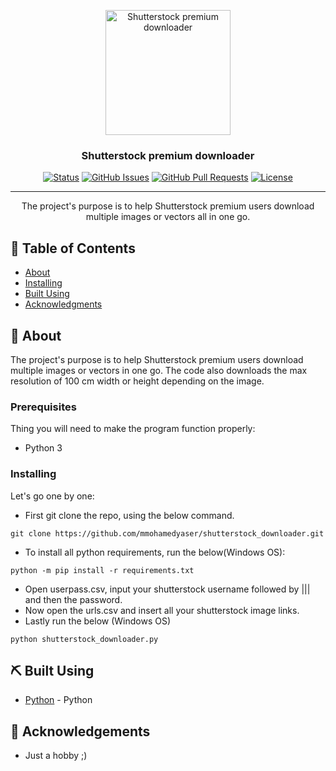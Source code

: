 <p align="center">
  <a href="https://github.com/mmohamedyaser/shutterstock_downloader" rel="noopener">
 <img width=200px height=200px src="https://i.imgur.com/hh0SP1Hl.png" alt="Shutterstock premium downloader"></a>
</p>

<h3 align="center">Shutterstock premium downloader</h3>

<div align="center">

[![Status](https://img.shields.io/badge/status-active-success.svg)]()
[![GitHub Issues](https://img.shields.io/github/issues/kylelobo/The-Documentation-Compendium.svg)](https://github.com/mmohamedyaser/shutterstock_downloader/issues)
[![GitHub Pull Requests](https://img.shields.io/github/issues-pr/kylelobo/The-Documentation-Compendium.svg)](https://github.com/mmohamedyaser/shutterstock_downloader/pulls)
[![License](https://img.shields.io/badge/license-MIT-blue.svg)](/LICENSE)

</div>

---

<p align="center"> The project's purpose is to help Shutterstock premium users download multiple images or vectors all in one go.
    <br> 
</p>

## 📝 Table of Contents

- [About](#about)
- [Installing](#insalling)
- [Built Using](#built_using)
- [Acknowledgments](#acknowledgement)

## 🧐 About <a name = "about"></a>

The project's purpose is to help Shutterstock premium users download multiple images or vectors in one go. 
The code also downloads the max resolution of 100 cm width or height depending on the image.

### Prerequisites

Thing you will need to make the program function properly:
 - Python 3

### Installing <a name = "installing"></a>

Let's go one by one:
  - First git clone the repo, using the below command.
  ```
  git clone https://github.com/mmohamedyaser/shutterstock_downloader.git 
  ```
  - To install all python requirements, run the below(Windows OS): 
  ```
  python -m pip install -r requirements.txt
  ```
  - Open userpass.csv, input your shutterstock username followed by ||| and then the password.
  - Now open the urls.csv and insert all your shutterstock image links.
  - Lastly run the below (Windows OS) 
  ```
  python shutterstock_downloader.py
  ```

## ⛏️ Built Using <a name = "built_using"></a>

- [Python](https://www.python.org/) - Python

## 🎉 Acknowledgements <a name = "acknowledgement"></a>

- Just a hobby ;)
